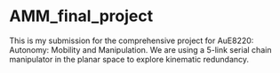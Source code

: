 # AMM_final_project
This is my submission for the comprehensive project for AuE8220: Autonomy: Mobility and Manipulation. We are using a 5-link serial chain manipulator in the planar space to explore kinematic redundancy.
